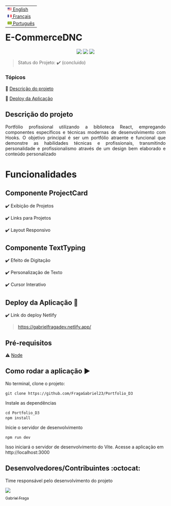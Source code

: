 <table align="right">
 <tr><td><a href="README_en.md"><img src="readme_img/us-flag.png" height="13"> English</a></td></tr>
 <tr><td><a href="README_fr.md"><img src="readme_img/fr-flag.png" height="13"> Français</a></td></tr>
 <tr><td><a href="README.md"><img src="readme_img/br-flag.png" height="13"> Português</a></td></tr>
</table>

<h1>E-CommerceDNC</h1> 

<p align="center">
  <img src="https://img.shields.io/static/v1?label=react&message=framework&color=blue&style=for-the-badge&logo=REACT"/>
  <img src="https://img.shields.io/static/v1?label=Netlify&message=deploy&color=blue&style=for-the-badge&logo=netlify"/>
  <img src="http://img.shields.io/static/v1?label=STATUS&message=CONCLUIDO&color=GREEN&style=for-the-badge"/>
</p>

> Status do Projeto: :heavy_check_mark: (concluido)

### Tópicos 

:small_blue_diamond: [Descrição do projeto](#descrição-do-projeto)

:small_blue_diamond: [Deploy da Aplicação](#deploy-da-aplicação-dash)

## Descrição do projeto

<p align="justify">
  Portfólio profissional utilizando a biblioteca React, empregando componentes específicos e técnicas modernas
  de desenvolvimento com Hooks. O objetivo principal é ser um portfólio atraente e funcional que demonstre as habilidades
  técnicas e profissionais, transmitindo personalidade e profissionalismo através de um design bem elaborado e conteúdo personalizado
</p>

# Funcionalidades

## Componente ProjectCard

:heavy_check_mark: Exibição de Projetos

:heavy_check_mark: Links para Projetos

:heavy_check_mark: Layout Responsivo

## Componente TextTyping

:heavy_check_mark: Efeito de Digitação

:heavy_check_mark: Personalização de Texto

:heavy_check_mark: Cursor Interativo

## Deploy da Aplicação :dash:

:heavy_check_mark: Link do deploy Netlify 
> https://gabrielfragadev.netlify.app/

## Pré-requisitos

:warning: [Node](https://nodejs.org/en/download/)

## Como rodar a aplicação :arrow_forward:

No terminal, clone o projeto: 

```
git clone https://github.com/FragaGabriel23/Portfolio_D3
```

Instale as dependências

```
cd Portfolio_D3
npm install
```

Inicie o servidor de desenvolvimento

```
npm run dev
```
Isso iniciará o servidor de desenvolvimento do Vite. Acesse a aplicação em http://localhost:3000

## Desenvolvedores/Contribuintes :octocat:

Time responsável pelo desenvolvimento do projeto

[<img src="https://avatars.githubusercontent.com/u/122870445?v=4" width=115><br><sub>Gabriel Fraga</sub>](https://github.com/FragaGabriel23) 